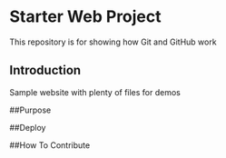 # Starter Web Project

This repository is for showing how Git and GitHub work

## Introduction

Sample website with plenty of files for demos

##Purpose

##Deploy

##How To Contribute
